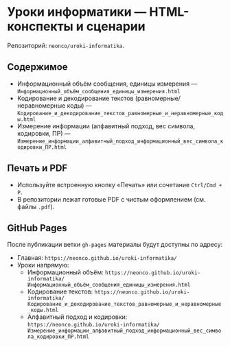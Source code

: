 # Уроки информатики — HTML-конспекты и сценарии

Репозиторий: `neonco/uroki-informatika`.

## Содержимое
- Информационный объём сообщения, единицы измерения — `Информационный_объём_сообщения_единицы_измерения.html`
- Кодирование и декодирование текстов (равномерные/неравномерные коды) — `Кодирование_и_декодирование_текстов_равномерные_и_неравномерные_коды.html`
- Измерение информации (алфавитный подход, вес символа, кодировки, ПР) — `Измерение_информации_алфавитный_подход_информационный_вес_символа_кодировки_ПР.html`

## Печать и PDF
- Используйте встроенную кнопку «Печать» или сочетание `Ctrl/Cmd + P`.
- В репозитории лежат готовые PDF с чистым оформлением (см. файлы `.pdf`).

## GitHub Pages
После публикации ветки `gh-pages` материалы будут доступны по адресу:
- Главная: `https://neonco.github.io/uroki-informatika/`
- Уроки напрямую:
  - Информационный объём: `https://neonco.github.io/uroki-informatika/Информационный_объём_сообщения_единицы_измерения.html`
  - Кодирование текстов: `https://neonco.github.io/uroki-informatika/Кодирование_и_декодирование_текстов_равномерные_и_неравномерные_коды.html`
  - Алфавитный подход и кодировки: `https://neonco.github.io/uroki-informatika/Измерение_информации_алфавитный_подход_информационный_вес_символа_кодировки_ПР.html`
